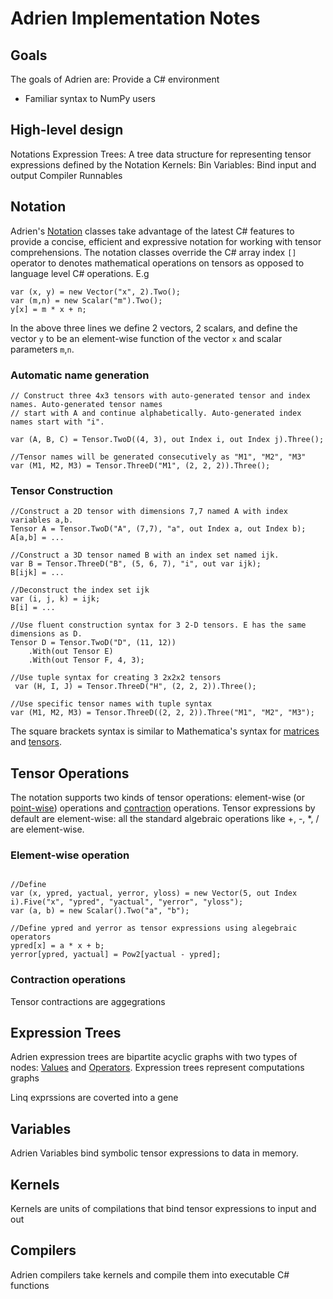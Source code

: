 # Adrien Implementation Notes


## Goals

The goals of Adrien are: 
Provide a C# environment

* Familiar syntax to NumPy users


## High-level design
Notations
Expression Trees: A tree data structure for representing tensor expressions defined by the Notation
Kernels: Bin
Variables: Bind input and output 
Compiler
Runnables



## Notation
Adrien's [Notation](https://github.com/Lokad/Adrien/tree/master/src/spikes/2/Adrien.Core/Notation) classes take advantage of the latest C# features to provide a concise, efficient and expressive 
notation for working with tensor comprehensions. The notation classes override the C# array index `[]` operator to
denotes mathematical operations on tensors as opposed to language level C# operations. E.g

```
var (x, y) = new Vector("x", 2).Two();
var (m,n) = new Scalar("m").Two();
y[x] = m * x + n;
``` 

In the above three lines we define 2 vectors, 2 scalars, and define the vector `y` to be an element-wise function of 
the vector `x` and scalar parameters `m`,`n`.

### Automatic name generation

```
// Construct three 4x3 tensors with auto-generated tensor and index names. Auto-generated tensor names 
// start with A and continue alphabetically. Auto-generated index names start with "i".

var (A, B, C) = Tensor.TwoD((4, 3), out Index i, out Index j).Three();

//Tensor names will be generated consecutively as "M1", "M2", "M3"
var (M1, M2, M3) = Tensor.ThreeD("M1", (2, 2, 2)).Three();
```
### Tensor Construction

```
//Construct a 2D tensor with dimensions 7,7 named A with index variables a,b.
Tensor A = Tensor.TwoD("A", (7,7), "a", out Index a, out Index b);
A[a,b] = ...

//Construct a 3D tensor named B with an index set named ijk. 
var B = Tensor.ThreeD("B", (5, 6, 7), "i", out var ijk);
B[ijk] = ...

//Deconstruct the index set ijk
var (i, j, k) = ijk;
B[i] = ...

//Use fluent construction syntax for 3 2-D tensors. E has the same dimensions as D.
Tensor D = Tensor.TwoD("D", (11, 12))
    .With(out Tensor E)
    .With(out Tensor F, 4, 3);

//Use tuple syntax for creating 3 2x2x2 tensors
 var (H, I, J) = Tensor.ThreeD("H", (2, 2, 2)).Three();

//Use specific tensor names with tuple syntax
var (M1, M2, M3) = Tensor.ThreeD((2, 2, 2)).Three("M1", "M2", "M3");
```


The square brackets syntax is similar to Mathematica's syntax for 
[matrices](http://reference.wolfram.com/language/tutorial/BasicMatrixOperations.html) and 
[tensors](http://reference.wolfram.com/language/tutorial/Tensors.html).

## Tensor Operations

The notation supports two kinds of tensor operations: element-wise (or [point-wise](https://en.wikipedia.org/wiki/Pointwise#Pointwise_operations)) 
operations and [contraction](http://mathworld.wolfram.com/TensorContraction.html) operations. Tensor expressions 
by default are element-wise: all the standard algebraic operations like +, -, *, / are element-wise.

### Element-wise operation
```

//Define 
var (x, ypred, yactual, yerror, yloss) = new Vector(5, out Index i).Five("x", "ypred", "yactual", "yerror", "yloss");
var (a, b) = new Scalar().Two("a", "b");

//Define ypred and yerror as tensor expressions using alegebraic operators
ypred[x] = a * x + b;
yerror[ypred, yactual] = Pow2[yactual - ypred];

```

### Contraction operations
Tensor contractions are aggegrations
## Expression Trees
Adrien expression trees are bipartite acyclic graphs with two types of nodes: 
[Values](https://github.com/Lokad/Adrien/blob/master/src/spikes/2/Adrien.Core/Trees/ValueNode.cs) and 
[Operators](https://github.com/Lokad/Adrien/blob/master/src/spikes/2/Adrien.Core/Trees/OperatorNode.cs). Expression 
trees represent computations graphs 

Linq exprssions are coverted into a gene

## Variables
Adrien Variables bind symbolic tensor expressions to data in memory. 

## Kernels
Kernels are units of compilations that bind tensor expressions to input and out 

## Compilers
Adrien compilers take kernels and compile them into executable C# functions 